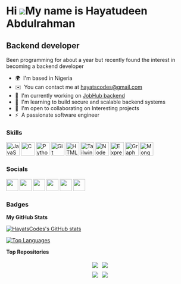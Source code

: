Hi ![](https://user-images.githubusercontent.com/18350557/176309783-0785949b-9127-417c-8b55-ab5a4333674e.gif)My name is Hayatudeen Abdulrahman
==============================================================================================================================================

Backend developer
-----------------

Been programming for about a year but recently found the interest in becoming a backend developer

* 🌍  I'm based in Nigeria
* ✉️  You can contact me at [hayatscodes@gmail.com](mailto:hayatscodes@gmail.com)
* 🚀  I'm currently working on [JobHub backend](http://github.com/HayatsCodes/JobHub)
* 🧠  I'm learning to build secure and scalable backend systems
* 🤝  I'm open to collaborating on Interesting projects
* ⚡  A passionate software engineer

### Skills


<p align="left">
<a href="https://developer.mozilla.org/en-US/docs/Web/JavaScript" target="_blank" rel="noreferrer"><img src="https://raw.githubusercontent.com/danielcranney/readme-generator/main/public/icons/skills/javascript-colored.svg" width="36" height="36" alt="JavaScript" /></a>
<a href="https://docs.microsoft.com/en-us/cpp/?view=msvc-170" target="_blank" rel="noreferrer"><img src="https://raw.githubusercontent.com/danielcranney/readme-generator/main/public/icons/skills/c-colored.svg" width="36" height="36" alt="C" /></a>
<a href="https://www.python.org/" target="_blank" rel="noreferrer"><img src="https://raw.githubusercontent.com/danielcranney/readme-generator/main/public/icons/skills/python-colored.svg" width="36" height="36" alt="Python" /></a>
<a href="https://git-scm.com/" target="_blank" rel="noreferrer"><img src="https://raw.githubusercontent.com/danielcranney/readme-generator/main/public/icons/skills/git-colored.svg" width="36" height="36" alt="Git" /></a>
<a href="https://developer.mozilla.org/en-US/docs/Glossary/HTML5" target="_blank" rel="noreferrer"><img src="https://raw.githubusercontent.com/danielcranney/readme-generator/main/public/icons/skills/html5-colored.svg" width="36" height="36" alt="HTML5" /></a>
<a href="https://tailwindcss.com/" target="_blank" rel="noreferrer"><img src="https://raw.githubusercontent.com/danielcranney/readme-generator/main/public/icons/skills/tailwindcss-colored.svg" width="36" height="36" alt="TailwindCSS" /></a>
<a href="https://nodejs.org/en/" target="_blank" rel="noreferrer"><img src="https://raw.githubusercontent.com/danielcranney/readme-generator/main/public/icons/skills/nodejs-colored.svg" width="36" height="36" alt="NodeJS" /></a>
<a href="https://expressjs.com/" target="_blank" rel="noreferrer"><img src="https://raw.githubusercontent.com/danielcranney/readme-generator/main/public/icons/skills/express-colored.svg" width="36" height="36" alt="Express" /></a>
<a href="https://graphql.org/" target="_blank" rel="noreferrer"><img src="https://raw.githubusercontent.com/danielcranney/readme-generator/main/public/icons/skills/graphql-colored.svg" width="36" height="36" alt="GraphQL" /></a>
<a href="https://www.mongodb.com/" target="_blank" rel="noreferrer"><img src="https://raw.githubusercontent.com/danielcranney/readme-generator/main/public/icons/skills/mongodb-colored.svg" width="36" height="36" alt="MongoDB" /></a>
</p>


### Socials

<p align="left"> <a href="https://www.dev.to/hayatscodes" target="_blank" rel="noreferrer"><img src="https://raw.githubusercontent.com/danielcranney/readme-generator/main/public/icons/socials/devdotto.svg" width="32" height="32" /></a> <a href="https://www.github.com/HayatsCodes" target="_blank" rel="noreferrer"><img src="https://raw.githubusercontent.com/danielcranney/readme-generator/main/public/icons/socials/github.svg" width="32" height="32" /></a> <a href="https://hayatscodes.hashnode.dev" target="_blank" rel="noreferrer"><img src="https://raw.githubusercontent.com/danielcranney/readme-generator/main/public/icons/socials/hashnode.svg" width="32" height="32" /></a> <a href="https://www.linkedin.com/in/hayatscodes" target="_blank" rel="noreferrer"><img src="https://raw.githubusercontent.com/danielcranney/readme-generator/main/public/icons/socials/linkedin.svg" width="32" height="32" /></a> <a href="https://www.polywork.com/hayatscodes" target="_blank" rel="noreferrer"><img src="https://raw.githubusercontent.com/danielcranney/readme-generator/main/public/icons/socials/polywork.svg" width="32" height="32" /></a> <a href="https://www.twitter.com/hayats_codes" target="_blank" rel="noreferrer"><img src="https://raw.githubusercontent.com/danielcranney/readme-generator/main/public/icons/socials/twitter.svg" width="32" height="32" /></a></p>

### Badges

<b>My GitHub Stats</b>

<a href="http://www.github.com/HayatsCodes"><img src="https://github-readme-stats.vercel.app/api?username=HayatsCodes&show_icons=true&hide=&count_private=true&title_color=0891b2&text_color=ffffff&icon_color=0891b2&bg_color=1c1917&hide_border=true&show_icons=true" alt="HayatsCodes's GitHub stats" /></a>

<a href="https://github.com/HayatsCodes" align="left"><img src="https://github-readme-stats.vercel.app/api/top-langs/?username=HayatsCodes&langs_count=10&title_color=0891b2&text_color=ffffff&icon_color=0891b2&bg_color=1c1917&hide_border=true&locale=en&custom_title=Top%20%Languages" alt="Top Languages" /></a>

<b>Top Repositories</b>

<div align="center">
  <div style="display: flex; flex-wrap: wrap; justify-content: center;">
    <a href="https://github.com/HayatsCodes/task-manager-api" style="margin: 5px;" >
      <img src="https://github-readme-stats.vercel.app/api/pin/?username=HayatsCodes&repo=task-manager-api&title_color=0891b2&text_color=ffffff&icon_color=0891b2&bg_color=1c1917&hide_border=true&locale=en" />
    </a>
    <a href="https://github.com/HayatsCodes/QR-Bot" style="margin: 5px;" >
      <img src="https://github-readme-stats.vercel.app/api/pin/?username=HayatsCodes&repo=QR-Bot&title_color=0891b2&text_color=ffffff&icon_color=0891b2&bg_color=1c1917&hide_border=true&locale=en" />
    </a>
  </div>
  <div style="display: flex; flex-wrap: wrap; justify-content: center;">
    <a href="https://github.com/HayatsCodes/gutenberg-fiction-books-api" style="margin: 5px;" >
      <img src="https://github-readme-stats.vercel.app/api/pin/?username=HayatsCodes&repo=gutenberg-fiction-books-api&title_color=0891b2&text_color=ffffff&icon_color=0891b2&bg_color=1c1917&hide_border=true&locale=en" />
    </a>
    <a href="https://github.com/HayatsCodes/jobhubs" style="margin: 5px;" >
      <img src="https://github-readme-stats.vercel.app/api/pin/?username=HayatsCodes&repo=jobhub&title_color=0891b2&text_color=ffffff&icon_color=0891b2&bg_color=1c1917&hide_border=true&locale=en" />
    </a>
  </div>
</div> 

